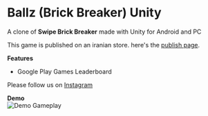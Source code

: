# Ballz (Brick Breaker) Unity
A clone of <b>Swipe Brick Breaker</b> made with Unity for Android and PC

This game is published on an iranian store. here's the <a href="https://cafebazaar.ir/app/com.gameditors.ballz">publish page</a>.

<b>Features</b>
* Google Play Games Leaderboard

Please follow us on <a href="https://www.instagram.com/gameditors/">Instagram</a>

<b>Demo</b><br>
![Demo Gameplay](https://github.com/GamEditorsTechnolegies/Ballz-Brick-Breaker-Unity/blob/master/Ballz-Brick-Breaker-Unity.gif)